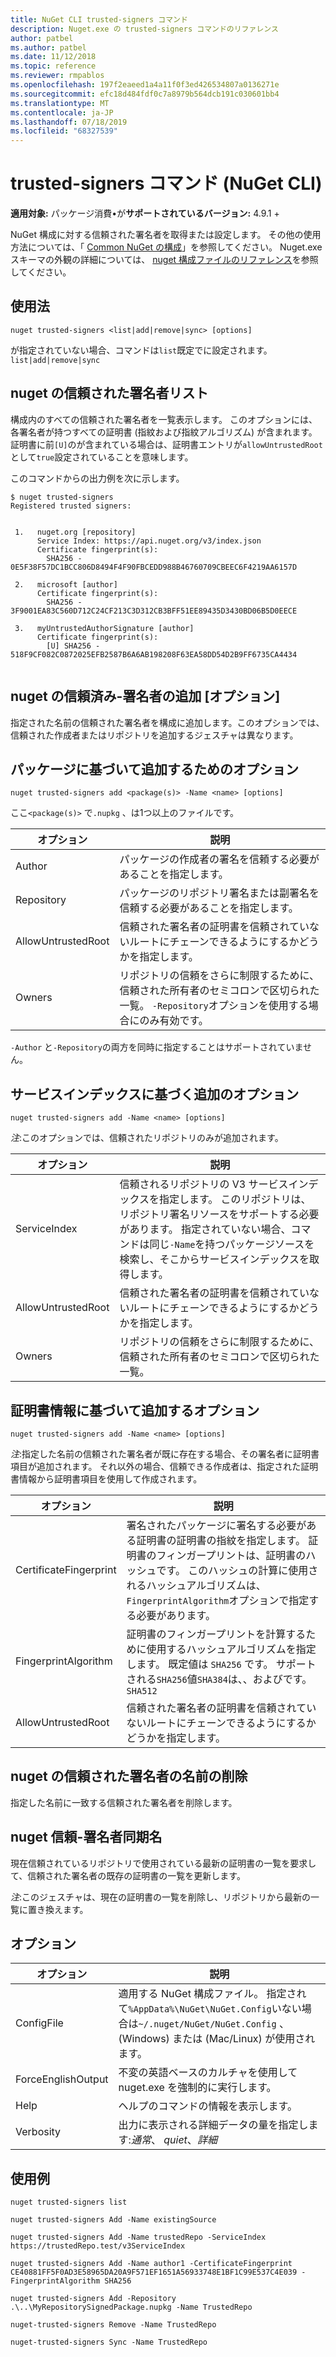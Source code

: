 ```yaml
---
title: NuGet CLI trusted-signers コマンド
description: Nuget.exe の trusted-signers コマンドのリファレンス
author: patbel
ms.author: patbel
ms.date: 11/12/2018
ms.topic: reference
ms.reviewer: rmpablos
ms.openlocfilehash: 197f2eaeed1a4a11f0f3ed426534807a0136271e
ms.sourcegitcommit: efc18d484fdf0c7a8979b564dcb191c030601bb4
ms.translationtype: MT
ms.contentlocale: ja-JP
ms.lasthandoff: 07/18/2019
ms.locfileid: "68327539"
---
```

# <a name="trusted-signers-command-nuget-cli"></a>trusted-signers コマンド (NuGet CLI)

**適用対象:** パッケージ消費&bullet;が**サポートされているバージョン:** 4.9.1 +

NuGet 構成に対する信頼された署名者を取得または設定します。 その他の使用方法については、「 [Common NuGet の構成](../../consume-packages/configuring-nuget-behavior.md)」を参照してください。 Nuget.exe スキーマの外観の詳細については、 [nuget 構成ファイルのリファレンス](../nuget-config-file.md)を参照してください。

## <a name="usage"></a>使用法

```cli
nuget trusted-signers <list|add|remove|sync> [options]
```

が指定されていない場合、コマンドは`list`既定でに設定されます。 `list|add|remove|sync`

## <a name="nuget-trusted-signers-list"></a>nuget の信頼された署名者リスト

構成内のすべての信頼された署名者を一覧表示します。 このオプションには、各署名者が持つすべての証明書 (指紋および指紋アルゴリズム) が含まれます。 証明書に前`[U]`のが含まれている場合は、証明書エントリが`allowUntrustedRoot`として`true`設定されていることを意味します。

このコマンドからの出力例を次に示します。

```cli
$ nuget trusted-signers
Registered trusted signers:


 1.   nuget.org [repository]
      Service Index: https://api.nuget.org/v3/index.json
      Certificate fingerprint(s):
        SHA256 - 0E5F38F57DC1BCC806D8494F4F90FBCEDD988B46760709CBEEC6F4219AA6157D

 2.   microsoft [author]
      Certificate fingerprint(s):
        SHA256 - 3F9001EA83C560D712C24CF213C3D312CB3BFF51EE89435D3430BD06B5D0EECE

 3.   myUntrustedAuthorSignature [author]
      Certificate fingerprint(s):
        [U] SHA256 - 518F9CF082C0872025EFB2587B6A6AB198208F63EA58DD54D2B9FF6735CA4434
        
```

## <a name="nuget-trusted-signers-add-options"></a>nuget の信頼済み-署名者の追加 [オプション]

指定された名前の信頼された署名者を構成に追加します。このオプションでは、信頼された作成者またはリポジトリを追加するジェスチャは異なります。

## <a name="options-for-add-based-on-a-package"></a>パッケージに基づいて追加するためのオプション

```cli
nuget trusted-signers add <package(s)> -Name <name> [options]
```

ここ`<package(s)>` で`.nupkg` 、は1つ以上のファイルです。

| オプション | 説明 |
| --- | --- |
| Author | パッケージの作成者の署名を信頼する必要があることを指定します。 |
| Repository | パッケージのリポジトリ署名または副署名を信頼する必要があることを指定します。 |
| AllowUntrustedRoot | 信頼された署名者の証明書を信頼されていないルートにチェーンできるようにするかどうかを指定します。 |
| Owners | リポジトリの信頼をさらに制限するために、信頼された所有者のセミコロンで区切られた一覧。 `-Repository`オプションを使用する場合にのみ有効です。 |

`-Author` と`-Repository`の両方を同時に指定することはサポートされていません。

## <a name="options-for-add-based-on-a-service-index"></a>サービスインデックスに基づく追加のオプション

```cli
nuget trusted-signers add -Name <name> [options]
```

_注_:このオプションでは、信頼されたリポジトリのみが追加されます。 

| オプション | 説明 |
| --- | --- |
| ServiceIndex | 信頼されるリポジトリの V3 サービスインデックスを指定します。 このリポジトリは、リポジトリ署名リソースをサポートする必要があります。 指定されていない場合、コマンドは同じ`-Name`を持つパッケージソースを検索し、そこからサービスインデックスを取得します。 |
| AllowUntrustedRoot | 信頼された署名者の証明書を信頼されていないルートにチェーンできるようにするかどうかを指定します。 |
| Owners | リポジトリの信頼をさらに制限するために、信頼された所有者のセミコロンで区切られた一覧。 |

## <a name="options-for-add-based-on-the-certificate-information"></a>証明書情報に基づいて追加するオプション

```cli
nuget trusted-signers add -Name <name> [options]
```

_注_:指定した名前の信頼された署名者が既に存在する場合、その署名者に証明書項目が追加されます。 それ以外の場合、信頼できる作成者は、指定された証明書情報から証明書項目を使用して作成されます。

| オプション | 説明 |
| --- | --- |
| CertificateFingerprint | 署名されたパッケージに署名する必要がある証明書の証明書の指紋を指定します。 証明書のフィンガープリントは、証明書のハッシュです。 このハッシュの計算に使用されるハッシュアルゴリズムは、 `FingerprintAlgorithm`オプションで指定する必要があります。 |
| FingerprintAlgorithm | 証明書のフィンガープリントを計算するために使用するハッシュアルゴリズムを指定します。 既定値は `SHA256` です。 サポートされる`SHA256`値`SHA384`は、、およびです。`SHA512` |
| AllowUntrustedRoot | 信頼された署名者の証明書を信頼されていないルートにチェーンできるようにするかどうかを指定します。 |

## <a name="nuget-trusted-signers-remove--name-name"></a>nuget の信頼された署名者の名前の削除<name>

指定した名前に一致する信頼された署名者を削除します。

## <a name="nuget-trusted-signers-sync--name-name"></a>nuget 信頼-署名者同期名<name>

現在信頼されているリポジトリで使用されている最新の証明書の一覧を要求して、信頼された署名者の既存の証明書の一覧を更新します。

_注_:このジェスチャは、現在の証明書の一覧を削除し、リポジトリから最新の一覧に置き換えます。

## <a name="options"></a>オプション

| オプション | 説明 |
| --- | --- |
| ConfigFile | 適用する NuGet 構成ファイル。 指定されて`%AppData%\NuGet\NuGet.Config`いない場合は`~/.nuget/NuGet/NuGet.Config` 、(Windows) または (Mac/Linux) が使用されます。|
| ForceEnglishOutput | 不変の英語ベースのカルチャを使用して nuget.exe を強制的に実行します。 |
| Help | ヘルプのコマンドの情報を表示します。 |
| Verbosity | 出力に表示される詳細データの量を指定します:*通常*、 *quiet*、*詳細* |

## <a name="examples"></a>使用例

```cli
nuget trusted-signers list

nuget trusted-signers Add -Name existingSource

nuget trusted-signers Add -Name trustedRepo -ServiceIndex https://trustedRepo.test/v3ServiceIndex

nuget trusted-signers Add -Name author1 -CertificateFingerprint CE40881FF5F0AD3E58965DA20A9F571EF1651A56933748E1BF1C99E537C4E039 -FingerprintAlgorithm SHA256

nuget trusted-signers Add -Repository .\..\MyRepositorySignedPackage.nupkg -Name TrustedRepo

nuget-trusted-signers Remove -Name TrustedRepo

nuget-trusted-signers Sync -Name TrustedRepo
```
